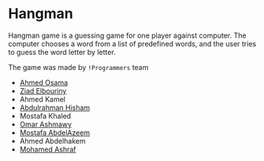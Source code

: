 # Hangman

Hangman game is a guessing game for one player against computer. The computer chooses a word from a list of predefined words, and the user tries to guess the word letter by letter.

The game was made by `!Programmers` team
- [Ahmed Osama](https://github.com/ahmedosama07) 
- [Ziad Elbouriny](https://github.com/ziadelbouriny)
- Ahmed Kamel
- [Abdulrahman Hisham](https://github.com/abdelrahman1503)
- Mostafa Khaled
- [Omar Ashmawy](https://github.com/omarashmawy11)
- [Mostafa AbdelAzeem](https://github.com/MostafaMohamedAbelAzeem)
- Ahmed Abdelhakem
- [Mohamed Ashraf](https://github.com/mohamedashraf18)
    

